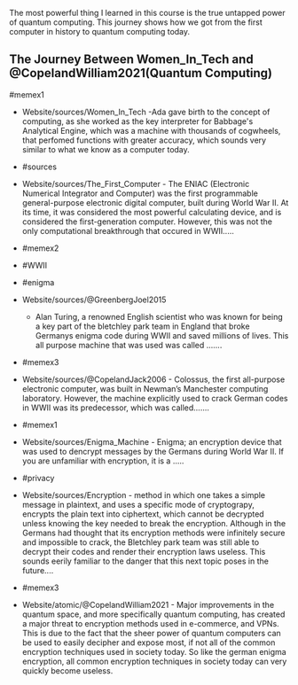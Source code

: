 

The most powerful thing I learned in this course is the true untapped power of quantum computing. This journey shows how we got from the first computer in history to quantum computing today.

## The Journey Between Women_In_Tech and @CopelandWilliam2021(Quantum Computing)
#memex1
- Website/sources/Women_In_Tech
	-Ada gave birth to the concept of computing, as she worked as the key interpreter for Babbage's Analytical Engine, which was a machine with thousands of cogwheels, that perfomed functions with greater accuracy, which sounds very similar to what we know as a computer today.
- #sources 
-  Website/sources/The_First_Computer
		- The ENIAC (Electronic Numerical Integrator and Computer) was the first programmable general-purpose electronic digital computer, built during World War II. At its time, it was considered the most powerful calculating device, and is considered the first-generation computer. However, this was not the only computational breakthrough that occured in WWII.....
	
- #memex2 
- #WWII
- #enigma 
-  Website/sources/@GreenbergJoel2015
	- Alan Turing, a renowned English scientist who was known for being a key part of the bletchley park team in England that broke Germanys enigma code during WWII and saved millions of lives. This all purpose machine that was used was called .......
- #memex3 
- Website/sources/@CopelandJack2006
		- Colossus, the first all-purpose electronic computer, was built in Newman’s Manchester computing laboratory. However, the machine explicitly used to crack German codes in WWII was its predecessor, which was called.......
- #memex1 
- Website/sources/Enigma_Machine
		- Enigma; an encryption device that was used to dencrypt messages by the Germans during World War II. If you are unfamiliar with encryption, it is a .....
- #privacy 
- Website/sources/Encryption
		-  method in which one takes a simple message in plaintext, and uses a specific mode of cryptograpy, encrypts the plain text into ciphertext, which cannot be decrypted unless knowing the key needed to break the encryption. Although in the Germans had thought that its encryption methods were infinitely secure and impossible to crack, the Bletchley park team was still able to decrypt their codes and render their encryption laws useless. This sounds eerily familiar to the danger that this next topic poses in the future....
- #memex3 
- Website/atomic/@CopelandWilliam2021
		- Major improvements in the quantum space, and more specifically quantum computing, has created a major threat to encryption methods used in e-commerce, and VPNs. This is due to the fact that the sheer power of quantum computers can be used to easily decipher and expose most, if not all of the common encryption techniques used in society today. So like the german enigma encryption, all common encryption techniques in society today can very quickly become useless.
